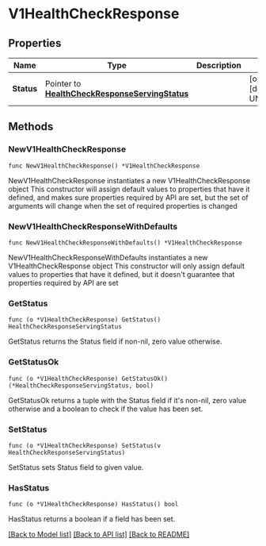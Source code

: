 # V1HealthCheckResponse

## Properties

Name | Type | Description | Notes
------------ | ------------- | ------------- | -------------
**Status** | Pointer to [**HealthCheckResponseServingStatus**](HealthCheckResponseServingStatus.md) |  | [optional] [default to UNKNOWN]

## Methods

### NewV1HealthCheckResponse

`func NewV1HealthCheckResponse() *V1HealthCheckResponse`

NewV1HealthCheckResponse instantiates a new V1HealthCheckResponse object
This constructor will assign default values to properties that have it defined,
and makes sure properties required by API are set, but the set of arguments
will change when the set of required properties is changed

### NewV1HealthCheckResponseWithDefaults

`func NewV1HealthCheckResponseWithDefaults() *V1HealthCheckResponse`

NewV1HealthCheckResponseWithDefaults instantiates a new V1HealthCheckResponse object
This constructor will only assign default values to properties that have it defined,
but it doesn't guarantee that properties required by API are set

### GetStatus

`func (o *V1HealthCheckResponse) GetStatus() HealthCheckResponseServingStatus`

GetStatus returns the Status field if non-nil, zero value otherwise.

### GetStatusOk

`func (o *V1HealthCheckResponse) GetStatusOk() (*HealthCheckResponseServingStatus, bool)`

GetStatusOk returns a tuple with the Status field if it's non-nil, zero value otherwise
and a boolean to check if the value has been set.

### SetStatus

`func (o *V1HealthCheckResponse) SetStatus(v HealthCheckResponseServingStatus)`

SetStatus sets Status field to given value.

### HasStatus

`func (o *V1HealthCheckResponse) HasStatus() bool`

HasStatus returns a boolean if a field has been set.


[[Back to Model list]](../README.md#documentation-for-models) [[Back to API list]](../README.md#documentation-for-api-endpoints) [[Back to README]](../README.md)


